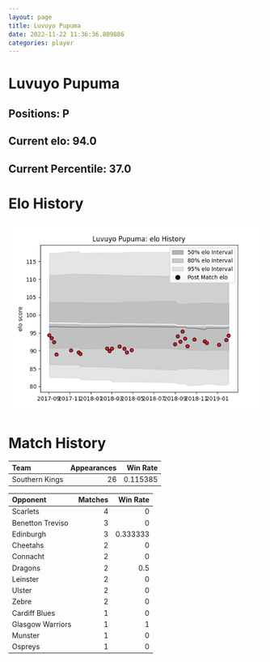 ```yaml
---  
layout: page  
title: Luvuyo Pupuma  
date: 2022-11-22 11:36:36.809886  
categories: player  
---
```

# Luvuyo Pupuma

## Positions: P

## Current elo: 94.0

## Current Percentile: 37.0

# Elo History


![elo history](history_LuvuyoPupuma.png)
# Match History


| Team           |   Appearances |   Win Rate |
|:---------------|--------------:|-----------:|
| Southern Kings |            26 |   0.115385 |

| Opponent         |   Matches |   Win Rate |
|:-----------------|----------:|-----------:|
| Scarlets         |         4 |   0        |
| Benetton Treviso |         3 |   0        |
| Edinburgh        |         3 |   0.333333 |
| Cheetahs         |         2 |   0        |
| Connacht         |         2 |   0        |
| Dragons          |         2 |   0.5      |
| Leinster         |         2 |   0        |
| Ulster           |         2 |   0        |
| Zebre            |         2 |   0        |
| Cardiff Blues    |         1 |   0        |
| Glasgow Warriors |         1 |   1        |
| Munster          |         1 |   0        |
| Ospreys          |         1 |   0        |